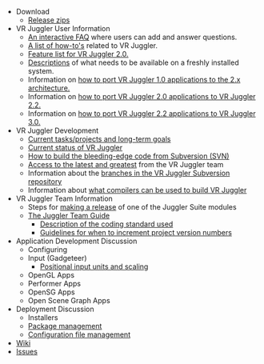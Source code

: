   * Download
    * [Release zips](http://code.google.com/p/vrjuggler/downloads/list)
  * VR Juggler User Information
    * [An interactive FAQ](LiveFaq.md) where users can add and answer questions.
    * [A list of how-to's](VrjHowTos.md) related to VR Juggler.
    * [Feature list for VR Juggler 2.0.](VrjTwoZeroFeatures.md)
    * [Descriptions](SystemSetup.md) of what needs to be available on a freshly installed system.
    * Information on [how to port VR Juggler 1.0 applications to the 2.x architecture.](MigratingToVrjTwo.md)
    * Information on [how to port VR Juggler 2.0 applications to VR Juggler 2.2.](MigratingToVrjTwoTwo.md)
    * Information on [how to port VR Juggler 2.2 applications to VR Juggler 3.0.](MigratingToVrjThree.md)
  * VR Juggler Development
    * [Current tasks/projects and long-term goals](DevelopmentDirection.md)
    * [Current status of VR Juggler](DevelopmentStatus.md)
    * [How to build the bleeding-edge code from Subversion (SVN)](BuildingFromSvn.md)
    * [Access to the latest and greatest](VrJugglerDeveloperReleases.md) from the VR Juggler team
    * Information about the [branches in the VR Juggler Subversion repository](SvnBranches.md)
    * Information about [what compilers can be used to build VR Juggler](CompilerStatus.md)
  * VR Juggler Team Information
    * Steps for [making a release](MakingReleases.md) of one of the Juggler Suite modules
    * [The Juggler Team Guide](JugglerTeamGuide.md)
      * [Description of the coding standard used](VrJugglerCppCodingStandard.md)
      * [Guidelines for when to increment project version numbers](VersionBumping.md)
  * Application Development Discussion
    * Configuring
    * Input (Gadgeteer)
      * [Positional input units and scaling](PositionalInputUnitsAndScaling.md)
    * OpenGL Apps
    * Performer Apps
    * OpenSG Apps
    * Open Scene Graph Apps
  * Deployment Discussion
    * Installers
    * [Package management](PackageManagement.md)
    * [Configuration file management](ConfigFileManagement.md)
  * [Wiki](http://code.google.com/p/vrjuggler/wiki/WikiStart)
  * [Issues](http://code.google.com/p/vrjuggler/issues/list)